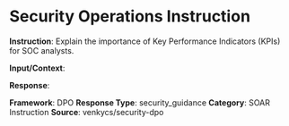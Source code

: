 # Security Operations Instruction

**Instruction**: Explain the importance of Key Performance Indicators (KPIs) for SOC analysts.

**Input/Context**: 

**Response**: 

**Framework**: DPO
**Response Type**: security_guidance
**Category**: SOAR Instruction
**Source**: venkycs/security-dpo

